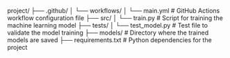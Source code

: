 project/
├── .github/
│   └── workflows/
│       └── main.yml         # GitHub Actions workflow configuration file
├── src/
│   └── train.py             # Script for training the machine learning model
├── tests/
│   └── test_model.py        # Test file to validate the model training
├── models/                  # Directory where the trained models are saved
├── requirements.txt         # Python dependencies for the project
